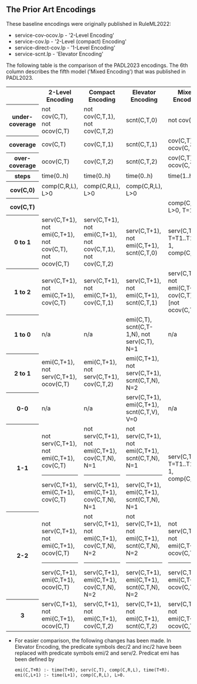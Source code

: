 ## The Prior Art Encodings

These baseline encodings were originally published in RuleML2022:

- service-cov-ocov.lp  -  '2-Level Encoding' 
- service-cov.lp  - '2-Level (compact) Encoding' 
- service-direct-cov.lp - '1-Level Encoding' 
- service-scnt.lp - 'Elevator Encoding' 

The following table is the comparison of the PADL2023 encodings.   The 6th column describes the fifth model ('Mixed Encoding') that was published in PADL2023.

<table>
  <tr>
    <th></th>
    <th>2-Level Encoding</th>
    <th>Compact Encoding</th>
    <th>Elevator Encoding</th>
    <th>Mixed Encoding</th>
    <th>1-Level Encoding</th>
  </tr>
  <tr>
    <th>under-coverage</th>
    <td>not cov(C,T), not ocov(C,T)</td>
    <td>not cov(C,T,1), not cov(C,T,2)</td>
    <td>scnt(C,T,0)</td>
    <td>not cov(C,T)</td>
    <td>not cov(C,T)</td>
  </tr>
  <tr>
    <th>coverage</th>
    <td>cov(C,T)</td>
    <td>cov(C,T,1)</td>
    <td>scnt(C,T,1)</td>
    <td>cov(C,T), not ocov(C,T)</td>
    <td>cov(C,T), not ocov(C,T)</td>
  </tr>
    <tr>
    <th>over-coverage</th>
    <td>ocov(C,T)</td>
    <td>cov(C,T,2)</td>
    <td>scnt(C,T,2)</td>
    <td>cov(C,T), ocov(C,T)</td>
    <td>cov(C,T), ocov(C,T)</td>
  </tr>
    <tr>
    <th>steps</th>
    <td>time(0..h)</td>
    <td>time(0..h)</td>
    <td>time(0..h)</td>
    <td>time(1..h)</td>
    <td>time(1..h)</td>
  </tr>
    <tr>
    <th>cov(C,0)</th>
    <td>comp(C,R,L), L>0</td>
    <td>comp(C,R,L), L>0</td>
    <td>comp(C,R,L), L>0</td>
    <td></td>
    <td></td>
  </tr>
    <tr>
    <th>cov(C,T)</th>
    <td></td>
    <td></td>
    <td></td>
    <td>comp(C,R,L), L>0, T=1..L</td>
    <td>comp(C,R,L), L>0, T=1..L</td>
  </tr>
    <tr>
    <th>0 to 1</th>
    <td>serv(C,T+1), not emi(C,T+1), not cov(C,T), not ocov(C,T)</td>
    <td>serv(C,T+1), not emi(C,T+1), not cov(C,T,1), not cov(C,T,2)</td>
    <td>serv(C,T+1), not emi(C,T+1), scnt(C,T,0)</td>
    <td>serv(C,T1), T=T1..T1+R-1, comp(C,R,_)</td>
    <td>serv(C,T1), T=T1..T1+R-1, comp(C,R,_)</td>
  </tr>
    <tr>
    <th>1 to 2</th>
    <td>serv(C,T+1), not emi(C,T+1), cov(C,T)</td>
    <td>serv(C,T+1), not emi(C,T+1), cov(C,T,1)</td>
    <td>serv(C,T+1), not emi(C,T+1), scnt(C,T,1)</td>
    <td>serv(C,T+1), not emi(C,T+1), cov(C,T), <br>[not ocov(C,T)]</td>
    <td>cov(C,T,S1), cov(C,T,S2), S1>S2</td>
  </tr>
    <tr>
    <th>1 to 0</th>
    <td>n/a</td>
    <td>n/a</td>
    <td>emi(C,T), scnt(C,T-1,N), not serv(C,T), N=1</td>
    <td>n/a</td>
    <td>n/a</td>
  </tr>
    <tr>
    <th>2 to 1</th>
    <td>emi(C,T+1), not serv(C,T+1), ocov(C,T)</td>
    <td>emi(C,T+1), not serv(C,T+1), cov(C,T,2)</td>
    <td>emi(C,T+1), not serv(C,T+1), scnt(C,T,N), N=2</td>
    <td></td>
    <td></td>
  </tr>
    <tr>
    <th>0-0</th>
    <td>n/a</td>
    <td>n/a</td>
    <td>serv(C,T+1), emi(C,T+1), scnt(C,T,V), V=0</td>
    <td>n/a</td>
    <td>n/a</td>
  </tr>
    <tr>
    <th>1-1</th>
    <td>not serv(C,T+1), not emi(C,T+1), cov(C,T)
    <hr>serv(C,T+1), emi(C,T+1), cov(C,T)</td>
    <td>not serv(C,T+1), not emi(C,T+1), cov(C,T,N), N=1
    <hr>serv(C,T+1), emi(C,T+1), cov(C,T,N), N=1</td>
    <td>not serv(C,T+1), not emi(C,T+1), scnt(C,T,N), N=1
    <hr>serv(C,T+1), emi(C,T+1), scnt(C,T,N), N=1</td>
    <td>serv(C,T1), T=T1..T1+R-1, comp(C,R,_)</td>
    <td>serv(C,T1), T=T1..T1+R-1, comp(C,R,_)</td>
  </tr>
    <tr>
    <th>2-2</th>
    <td>not serv(C,T+1), not emi(C,T+1), ocov(C,T)
    <hr>serv(C,T+1), emi(C,T+1), ocov(C,T)</td>
    <td>not serv(C,T+1), not emi(C,T+1), cov(C,T,N), N=2
    <hr/>serv(C,T+1), emi(C,T+1), cov(C,T,N), N=2</td>
    <td>not serv(C,T+1), not emi(C,T+1), scnt(C,T,N), N=2
    <hr/>serv(C,T+1), emi(C,T+1), scnt(C,T,N), N=2</td>
    <td>not serv(C,T+1), not emi(C,T+1), ocov(C,T)
    <hr/>serv(C,T+1), emi(C,T+1), ocov(C,T)</td>
    <td>cov(C,T,S1), cov(C,T,S2), S1>S2</td>
  </tr>
    <tr>
    <th>3</th>
    <td>serv(C,T+1), not emi(C,T+1), ocov(C,T)</td>
    <td>serv(C,T+1), not emi(C,T+1), cov(C,T,2)</td>
    <td>serv(C,T+1), not emi(C,T+1), scnt(C,T,2)</td>
    <td>serv(C,T+1), not emi(C,T+1), ocov(C,T)</td>
    <td>serv(C,T+1), not emi(C,T+1), ocov(C,T)</td>
  </tr>
</table>

* For easier comparison, the following changes has been made.  In Elevator Encoding, the predicate symbols dec/2 and inc/2 have been replaced with predicate symbols emi/2 and serv/2.  Predicat emi has been defined by

  ```
  emi(C,T+R) :- time(T+R), serv(C,T), comp(C,R,L), time(T+R).
  emi(C,L+1) :- time(L+1), comp(C,R,L), L>0. 
  ```

